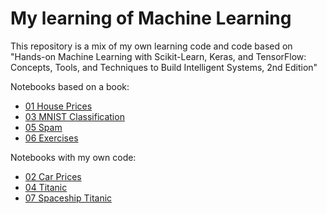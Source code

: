 # My learning of Machine Learning

This repository is a mix of my own learning code and code based on "Hands-on Machine Learning with Scikit-Learn, Keras, and TensorFlow: Concepts, Tools, and Techniques to Build Intelligent Systems, 2nd Edition"

Notebooks based on a book:
* [01 House Prices](https://github.com/maciejolszanski/ML_basics/blob/master/01_end_to_end_machine_learning_project.ipynb)
* [03 MNIST Classification](https://github.com/maciejolszanski/ML_basics/blob/master/03_MNIST_classification.ipynb)
* [05 Spam](https://github.com/maciejolszanski/ML_basics/blob/master/05_spam.ipynb)
* [06 Exercises](https://github.com/maciejolszanski/ML_basics/blob/master/06_Trainig_Models_exercises.ipynb)

Notebooks with my own code:
* [02 Car Prices](https://github.com/maciejolszanski/ML_basics/blob/master/02_car_prices_prediction.ipynb)
* [04 Titanic](https://github.com/maciejolszanski/ML_basics/blob/master/04_Titanic.ipynb)
* [07 Spaceship Titanic](https://github.com/maciejolszanski/ML_basics/blob/master/07_Spaceship_titanic.ipynb)
